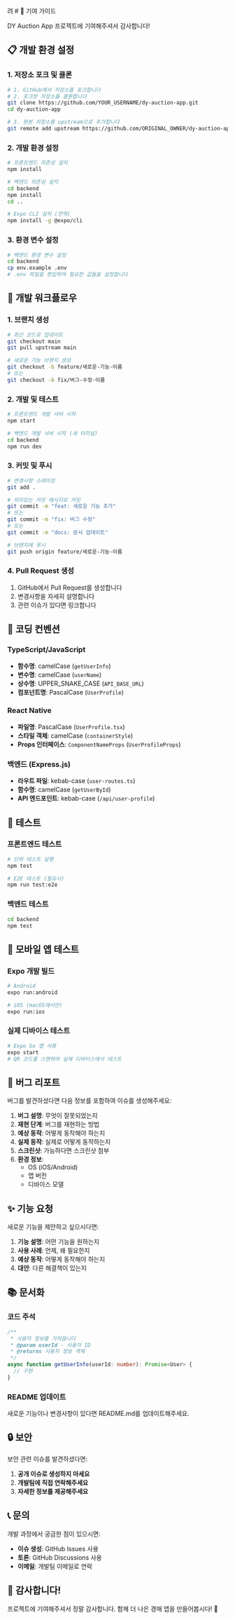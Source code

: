 려 # 🤝 기여 가이드

DY Auction App 프로젝트에 기여해주셔서 감사합니다!

## 📋 개발 환경 설정

### 1. 저장소 포크 및 클론
```bash
# 1. GitHub에서 저장소를 포크합니다
# 2. 포크한 저장소를 클론합니다
git clone https://github.com/YOUR_USERNAME/dy-auction-app.git
cd dy-auction-app

# 3. 원본 저장소를 upstream으로 추가합니다
git remote add upstream https://github.com/ORIGINAL_OWNER/dy-auction-app.git
```

### 2. 개발 환경 설정
```bash
# 프론트엔드 의존성 설치
npm install

# 백엔드 의존성 설치
cd backend
npm install
cd ..

# Expo CLI 설치 (전역)
npm install -g @expo/cli
```

### 3. 환경 변수 설정
```bash
# 백엔드 환경 변수 설정
cd backend
cp env.example .env
# .env 파일을 편집하여 필요한 값들을 설정합니다
```

## 🔄 개발 워크플로우

### 1. 브랜치 생성
```bash
# 최신 코드로 업데이트
git checkout main
git pull upstream main

# 새로운 기능 브랜치 생성
git checkout -b feature/새로운-기능-이름
# 또는
git checkout -b fix/버그-수정-이름
```

### 2. 개발 및 테스트
```bash
# 프론트엔드 개발 서버 시작
npm start

# 백엔드 개발 서버 시작 (새 터미널)
cd backend
npm run dev
```

### 3. 커밋 및 푸시
```bash
# 변경사항 스테이징
git add .

# 의미있는 커밋 메시지로 커밋
git commit -m "feat: 새로운 기능 추가"
# 또는
git commit -m "fix: 버그 수정"
# 또는
git commit -m "docs: 문서 업데이트"

# 브랜치에 푸시
git push origin feature/새로운-기능-이름
```

### 4. Pull Request 생성
1. GitHub에서 Pull Request를 생성합니다
2. 변경사항을 자세히 설명합니다
3. 관련 이슈가 있다면 링크합니다

## 📝 코딩 컨벤션

### TypeScript/JavaScript
- **함수명**: camelCase (`getUserInfo`)
- **변수명**: camelCase (`userName`)
- **상수명**: UPPER_SNAKE_CASE (`API_BASE_URL`)
- **컴포넌트명**: PascalCase (`UserProfile`)

### React Native
- **파일명**: PascalCase (`UserProfile.tsx`)
- **스타일 객체**: camelCase (`containerStyle`)
- **Props 인터페이스**: `ComponentNameProps` (`UserProfileProps`)

### 백엔드 (Express.js)
- **라우트 파일**: kebab-case (`user-routes.ts`)
- **함수명**: camelCase (`getUserById`)
- **API 엔드포인트**: kebab-case (`/api/user-profile`)

## 🧪 테스트

### 프론트엔드 테스트
```bash
# 단위 테스트 실행
npm test

# E2E 테스트 (필요시)
npm run test:e2e
```

### 백엔드 테스트
```bash
cd backend
npm test
```

## 📱 모바일 앱 테스트

### Expo 개발 빌드
```bash
# Android
expo run:android

# iOS (macOS에서만)
expo run:ios
```

### 실제 디바이스 테스트
```bash
# Expo Go 앱 사용
expo start
# QR 코드를 스캔하여 실제 디바이스에서 테스트
```

## 🐛 버그 리포트

버그를 발견하셨다면 다음 정보를 포함하여 이슈를 생성해주세요:

1. **버그 설명**: 무엇이 잘못되었는지
2. **재현 단계**: 버그를 재현하는 방법
3. **예상 동작**: 어떻게 동작해야 하는지
4. **실제 동작**: 실제로 어떻게 동작하는지
5. **스크린샷**: 가능하다면 스크린샷 첨부
6. **환경 정보**: 
   - OS (iOS/Android)
   - 앱 버전
   - 디바이스 모델

## ✨ 기능 요청

새로운 기능을 제안하고 싶으시다면:

1. **기능 설명**: 어떤 기능을 원하는지
2. **사용 사례**: 언제, 왜 필요한지
3. **예상 동작**: 어떻게 동작해야 하는지
4. **대안**: 다른 해결책이 있는지

## 📚 문서화

### 코드 주석
```typescript
/**
 * 사용자 정보를 가져옵니다
 * @param userId - 사용자 ID
 * @returns 사용자 정보 객체
 */
async function getUserInfo(userId: number): Promise<User> {
  // 구현
}
```

### README 업데이트
새로운 기능이나 변경사항이 있다면 README.md를 업데이트해주세요.

## 🔒 보안

보안 관련 이슈를 발견하셨다면:
1. **공개 이슈로 생성하지 마세요**
2. **개발팀에 직접 연락해주세요**
3. **자세한 정보를 제공해주세요**

## 📞 문의

개발 과정에서 궁금한 점이 있으시면:
- **이슈 생성**: GitHub Issues 사용
- **토론**: GitHub Discussions 사용
- **이메일**: 개발팀 이메일로 연락

## 🎉 감사합니다!

프로젝트에 기여해주셔서 정말 감사합니다. 
함께 더 나은 경매 앱을 만들어봅시다! 🚀

